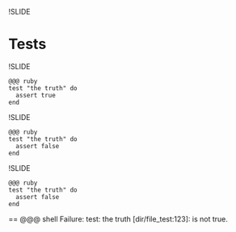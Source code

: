 !SLIDE
# Tests

!SLIDE

    @@@ ruby
    test "the truth" do
      assert true
    end

!SLIDE

    @@@ ruby
    test "the truth" do
      assert false
    end

!SLIDE

    @@@ ruby
    test "the truth" do
      assert false
    end
==
    @@@ shell
    Failure:
    test: the truth [dir/file_test:123]:
    <false> is not true.

